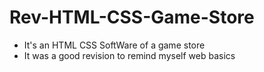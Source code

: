 # Rev-HTML-CSS-Game-Store
* It's an HTML CSS SoftWare of a game store
* It was a good revision to remind myself web basics
